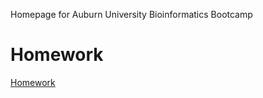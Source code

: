 Homepage for Auburn University Bioinformatics Bootcamp

# Homework

[Homework](https://github.com/au-bio-bootcamp/homework)

